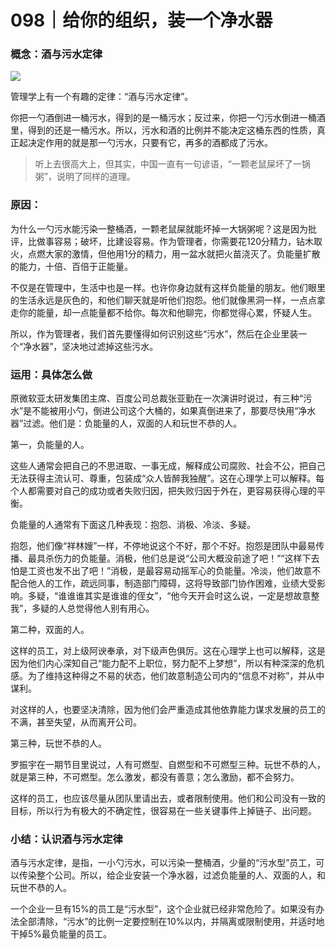 # 098｜给你的组织，装一个净水器

### 概念：酒与污水定律

![](../img/a4b7c2b82b2cf57237bc6ffef1219412.jpg)

管理学上有一个有趣的定律：“酒与污水定律”。

你把一勺酒倒进一桶污水，得到的是一桶污水；反过来，你把一勺污水倒进一桶酒里，得到的还是一桶污水。所以，污水和酒的比例并不能决定这桶东西的性质，真正起决定作用的就是那一勺污水，只要有它，再多的酒都成了污水。

> 听上去很高大上，但其实，中国一直有一句谚语，“一颗老鼠屎坏了一锅粥”，说明了同样的道理。

### 原因：

为什么一勺污水能污染一整桶酒，一颗老鼠屎就能坏掉一大锅粥呢？这是因为批评，比做事容易；破坏，比建设容易。作为管理者，你需要花120分精力，钻木取火，点燃大家的激情，但他用1分的精力，用一盆水就把火苗浇灭了。负能量扩散的能力，十倍、百倍于正能量。

不仅是在管理中，生活中也是一样。也许你身边就有这样负能量的朋友。他们眼里的生活永远是灰色的，和他们聊天就是听他们抱怨。他们就像黑洞一样，一点点拿走你的能量，却一点能量都不给你。每次和他聊完，你都觉得心累，怀疑人生。

所以，作为管理者，我们首先要懂得如何识别这些“污水”，然后在企业里装一个“净水器”，坚决地过滤掉这些污水。

### 运用：具体怎么做

原微软亚太研发集团主席、百度公司总裁张亚勤在一次演讲时说过，有三种“污水”是不能被用小勺，倒进公司这个大桶的，如果真倒进来了，那要尽快用“净水器”过滤。他们是：负能量的人，双面的人和玩世不恭的人。

第一，负能量的人。

这些人通常会把自己的不思进取、一事无成，解释成公司腐败、社会不公，把自己无法获得主流认可、尊重，包装成“众人皆醉我独醒”。这在心理学上可以解释。每个人都需要对自己的成功或者失败归因，把失败归因于外在，更容易获得心理的平衡。

负能量的人通常有下面这几种表现：抱怨、消极、冷淡、多疑。

抱怨，他们像“祥林嫂”一样，不停地说这个不好，那个不好。抱怨是团队中最易传播、最具杀伤力的负能量。消极，他们总是说“公司大概没前途了吧！”“这样下去怕是工资也发不出了吧！”消极，是最容易动摇军心的负能量。冷淡，他们故意不配合他人的工作，疏远同事，制造部门障碍，这将导致部门协作困难，业绩大受影响。多疑，“谁谁谁其实是谁谁的侄女”，“他今天开会时这么说，一定是想故意整我”，多疑的人总觉得他人别有用心。

第二种，双面的人。

这样的员工，对上级阿谀奉承，对下级声色俱厉。这在心理学上也可以解释，这是因为他们内心深知自己“能力配不上职位，努力配不上梦想”，所以有种深深的危机感。为了维持这种得之不易的状态，他们故意制造公司内的“信息不对称”，并从中谋利。

对这样的人，也要坚决清除，因为他们会严重造成其他依靠能力谋求发展的员工的不满，甚至失望，从而离开公司。

第三种，玩世不恭的人。

罗振宇在一期节目里说过，人有可燃型、自燃型和不可燃型三种。玩世不恭的人，就是第三种，不可燃型。怎么激发，都没有善意；怎么激励，都不会努力。

这样的员工，也应该尽量从团队里请出去，或者限制使用。他们和公司没有一致的目标，所以行为有极大的不确定性，很容易在一些关键事件上掉链子、出问题。

### 小结：认识酒与污水定律

酒与污水定律，是指，一小勺污水，可以污染一整桶酒，少量的“污水型”员工，可以传染整个公司。所以，给企业安装一个净水器，过滤负能量的人、双面的人，和玩世不恭的人。

一个企业一旦有15%的员工是“污水型”，这个企业就已经非常危险了。如果没有办法全部清除，“污水”的比例一定要控制在10%以内，并隔离或限制使用，并适时地干掉5%最负能量的员工。